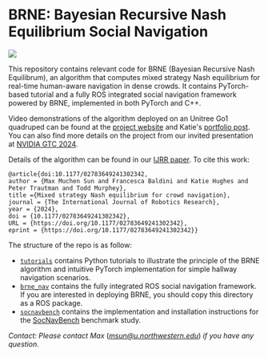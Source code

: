 # BRNE: Bayesian Recursive Nash Equilibrium Social Navigation

![](media/brne_atrium_test.gif)

This repository contains relevant code for BRNE (Bayesian Recursive Nash Equilibrum), an algorithm that computes mixed strategy Nash equilibrium for real-time human-aware navigation in dense crowds. It contains PyTorch-based tutorial and a fully ROS integrated social navigation framework powered by BRNE, implemented in both PyTorch and C++. 

Video demonstrations of the algorithm deployed on an Unitree Go1 quadruped can be found at the [project website](https://sites.google.com/view/brne-crowdnav) and Katie's [portfolio post](https://katie-hughes.github.io/crowdnav/). You can also find more details on the project from our invited presentation at [NVIDIA GTC 2024](https://www.nvidia.com/en-us/on-demand/session/gtc24-se63278/).



Details of the algorithm can be found in our [IJRR paper](https://journals.sagepub.com/doi/10.1177/02783649241302342). To cite this work:

```
@article{doi:10.1177/02783649241302342,
author = {Max Muchen Sun and Francesca Baldini and Katie Hughes and Peter Trautman and Todd Murphey},
title ={Mixed strategy Nash equilibrium for crowd navigation},
journal = {The International Journal of Robotics Research},
year = {2024},
doi = {10.1177/02783649241302342},
URL = {https://doi.org/10.1177/02783649241302342},
eprint = {https://doi.org/10.1177/02783649241302342}}
```

The structure of the repo is as follow: 

- [`tutorials`](tutorials) contains Python tutorials to illustrate the principle of the BRNE algorithm and intuitive PyTorch implementation for simple hallway navigation scenarios.
- [`brne_nav`](brne_nav) contains the fully integrated ROS social navigation framework. If you are interested in deploying BRNE, you should copy this directory as a ROS package.
- [`socnavbench`](socnavbench) contains the implementation and installation instructions for the [SocNavBench](https://github.com/CMU-TBD/SocNavBench) benchmark study.


*Contact: Please contact Max* ([*msun@u.northwestern.edu*](mailto:msun@u.northwestern.edu)) *if you have any question*.
